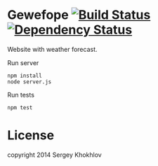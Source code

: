 Gewefope [![Build Status](https://travis-ci.org/skhokhlov/gewefope.png?branch=master)](https://travis-ci.org/skhokhlov/gewefope) [![Dependency Status](https://gemnasium.com/skhokhlov/gewefope.png)](https://gemnasium.com/skhokhlov/gewefope)
========
Website with weather forecast.

Run server
```
npm install
node server.js
```

Run tests
```
npm test
```

License
=======
copyright 2014 Sergey Khokhlov
